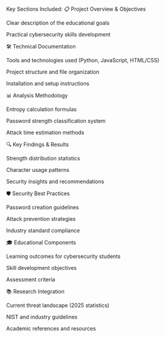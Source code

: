 Key Sections Included:
📋 Project Overview & Objectives

Clear description of the educational goals

Practical cybersecurity skills development

🛠️ Technical Documentation

Tools and technologies used (Python, JavaScript, HTML/CSS)

Project structure and file organization

Installation and setup instructions

📊 Analysis Methodology

Entropy calculation formulas

Password strength classification system

Attack time estimation methods

🔍 Key Findings & Results

Strength distribution statistics

Character usage patterns

Security insights and recommendations

🛡️ Security Best Practices

Password creation guidelines

Attack prevention strategies

Industry standard compliance

🎓 Educational Components

Learning outcomes for cybersecurity students

Skill development objectives

Assessment criteria

📚 Research Integration

Current threat landscape (2025 statistics)

NIST and industry guidelines

Academic references and resources
